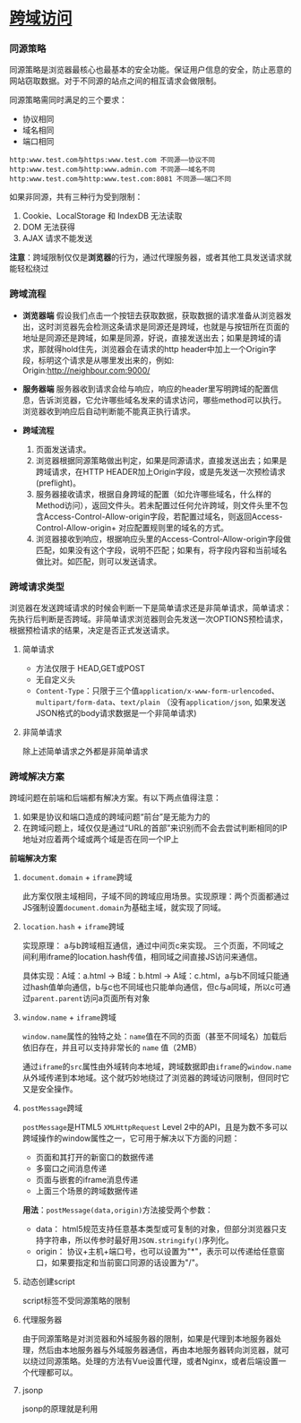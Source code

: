 # [跨域访问](https://github.com/Twlig/issuesBlog/issues/8)

### 同源策略

同源策略是浏览器最核心也最基本的安全功能。保证用户信息的安全，防止恶意的网站窃取数据。对于不同源的站点之间的相互请求会做限制。

同源策略需同时满足的三个要求：

- 协议相同
- 域名相同
- 端口相同

```
http:www.test.com与https:www.test.com 不同源——协议不同
http:www.test.com与http:www.admin.com 不同源——域名不同
http:www.test.com与http:www.test.com:8081 不同源——端口不同
```

如果非同源，共有三种行为受到限制：

1. Cookie、LocalStorage 和 IndexDB 无法读取
2. DOM 无法获得
3. AJAX 请求不能发送

**注意**：跨域限制仅仅是**浏览器**的行为，通过代理服务器，或者其他工具发送请求就能轻松绕过

### 跨域流程

- **浏览器端**
  假设我们点击一个按钮去获取数据，获取数据的请求准备从浏览器发出，这时浏览器先会检测这条请求是同源还是跨域，也就是与按钮所在页面的地址是同源还是跨域，如果是同源，好说，直接发送出去；如果是跨域的请求，那就得hold住先，浏览器会在请求的http header中加上一个Origin字段，标明这个请求是从哪里发出来的，例如: Origin:http://neighbour.com:9000/

- **服务器端**
  服务器收到请求会给与响应，响应的header里写明跨域的配置信息，告诉浏览器，它允许哪些域名发来的请求访问，哪些method可以执行。浏览器收到响应后自动判断能不能真正执行请求。
- **跨域流程**
  1. 页面发送请求。
  2. 浏览器根据同源策略做出判定，如果是同源请求，直接发送出去；如果是跨域请求，在HTTP HEADER加上Origin字段，或是先发送一次预检请求(preflight)。
  3. 服务器接收请求，根据自身跨域的配置（如允许哪些域名，什么样的Method访问），返回文件头。若未配置过任何允许跨域，则文件头里不包含Access-Control-Allow-origin字段，若配置过域名，则返回Access-Control-Allow-origin+ 对应配置规则里的域名的方式。
  4. 浏览器接收到响应，根据响应头里的Access-Control-Allow-origin字段做匹配，如果没有这个字段，说明不匹配；如果有，将字段内容和当前域名做比对。如匹配，则可以发送请求。

### 跨域请求类型

​	浏览器在发送跨域请求的时候会判断一下是简单请求还是非简单请求，简单请求：先执行后判断是否跨域。非简单请求浏览器则会先发送一次OPTIONS预检请求，根据预检请求的结果，决定是否正式发送请求。

1. 简单请求

   - 方法仅限于 HEAD,GET或POST
   - 无自定义头
   - `Content-Type`：只限于三个值`application/x-www-form-urlencoded`、`multipart/form-data`、`text/plain` （没有`application/json`, 如果发送JSON格式的body请求数据是一个非简单请求)

2. 非简单请求

   除上述简单请求之外都是非简单请求

### 跨域解决方案

跨域问题在前端和后端都有解决方案。有以下两点值得注意：

1. 如果是协议和端口造成的跨域问题“前台”是无能为力的
2. 在跨域问题上，域仅仅是通过“URL的首部”来识别而不会去尝试判断相同的IP地址对应着两个域或两个域是否在同一个IP上

**前端解决方案**

1. `document.domain` + `iframe`跨域

   此方案仅限主域相同，子域不同的跨域应用场景。实现原理：两个页面都通过JS强制设置`document.domain`为基础主域，就实现了同域。

2. `location.hash` + `iframe`跨域

   实现原理： a与b跨域相互通信，通过中间页c来实现。 三个页面，不同域之间利用iframe的location.hash传值，相同域之间直接JS访问来通信。

   具体实现：A域：a.html -> B域：b.html -> A域：c.html，a与b不同域只能通过hash值单向通信，b与c也不同域也只能单向通信，但c与a同域，所以c可通过`parent.parent`访问a页面所有对象

3. `window.name` + `iframe`跨域

   `window.name`属性的独特之处：`name`值在不同的页面（甚至不同域名）加载后依旧存在，并且可以支持非常长的 `name` 值（2MB）

   通过`iframe`的`src`属性由外域转向本地域，跨域数据即由`iframe`的`window.name`从外域传递到本地域。这个就巧妙地绕过了浏览器的跨域访问限制，但同时它又是安全操作。

4. `postMessage`跨域

   `postMessage`是HTML5 `XMLHttpRequest` Level 2中的API，且是为数不多可以跨域操作的window属性之一，它可用于解决以下方面的问题：

   - 页面和其打开的新窗口的数据传递
   - 多窗口之间消息传递
   - 页面与嵌套的iframe消息传递
   - 上面三个场景的跨域数据传递

   **用法**：`postMessage(data,origin)`方法接受两个参数：

   - data： html5规范支持任意基本类型或可复制的对象，但部分浏览器只支持字符串，所以传参时最好用`JSON.stringify()`序列化。
   - origin： 协议+主机+端口号，也可以设置为"*"，表示可以传递给任意窗口，如果要指定和当前窗口同源的话设置为"/"。

5. 动态创建script

   script标签不受同源策略的限制

6. 代理服务器

   由于同源策略是对浏览器和外域服务器的限制，如果是代理到本地服务器处理，然后由本地服务器与外域服务器通信，再由本地服务器转向浏览器，就可以绕过同源策略。处理的方法有Vue设置代理，或者Nginx，或者后端设置一个代理都可以。

7. jsonp

   jsonp的原理就是利用<script>标签没有跨域限制，通过<script>标签src属性，发送带有callback参数的GET请求，服务端将接口返回数据拼凑到callback函数中，返回给浏览器，浏览器解析执行，从而前端拿到callback函数返回的数据。只支持GET请求。后端也需要配置jsonp。

**后端解决方案**

1. 跨域资源共享（CORS）

   CORS是一个W3C标准，全称是"跨域资源共享"（Cross-origin resource sharing）。它允许浏览器向跨源服务器，发出XMLHttpRequest请求，从而克服了AJAX只能同源使用的限制。CORS需要浏览器和服务器同时支持。目前，所有浏览器都支持该功能，IE浏览器不能低于IE10。

   后端设置Access-Control-Allow-Origin响应头字段即可。

2. WebSocket协议跨域

   浏览器与服务器全双工通信，同时允许跨域通讯，是server push技术的一种很好的实现。

参考博客：

- [[9种常见的前端跨域解决方案](https://blog.csdn.net/mydriverc2/article/details/113948017?ops_request_misc=%257B%2522request%255Fid%2522%253A%2522164575585816780261924089%2522%252C%2522scm%2522%253A%252220140713.130102334..%2522%257D&request_id=164575585816780261924089&biz_id=0&utm_medium=distribute.pc_search_result.none-task-blog-2~all~top_positive~default-1-113948017.pc_search_result_positive&utm_term=%E8%B7%A8%E5%9F%9F%E8%A7%A3%E5%86%B3%E6%96%B9%E6%A1%88&spm=1018.2226.3001.4187)](https://blog.csdn.net/mydriverc2/article/details/113948017?ops_request_misc=%257B%2522request%255Fid%2522%253A%2522164575585816780261924089%2522%252C%2522scm%2522%253A%252220140713.130102334..%2522%257D&request_id=164575585816780261924089&biz_id=0&utm_medium=distribute.pc_search_result.none-task-blog-2~all~top_positive~default-1-113948017.pc_search_result_positive&utm_term=%E8%B7%A8%E5%9F%9F%E8%A7%A3%E5%86%B3%E6%96%B9%E6%A1%88&spm=1018.2226.3001.4187)
- [[跨域判定](https://blog.csdn.net/qq_42893625/article/details/105003755?utm_source=app&app_version=5.0.1&code=app_1562916241&uLinkId=usr1mkqgl919blen)](https://blog.csdn.net/qq_42893625/article/details/105003755?utm_source=app&app_version=5.0.1&code=app_1562916241&uLinkId=usr1mkqgl919blen)